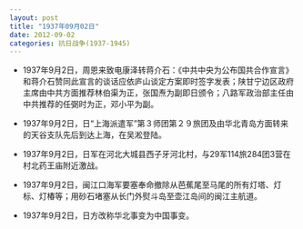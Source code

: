 ```yaml
---
layout: post
title: "1937年09月02日"
date: 2012-09-02
categories: 抗日战争(1937-1945)
---
```


<meta name="referrer" content="no-referrer" />

- 1937年9月2日，周恩来致电康泽转蒋介石：《中共中央为公布国共合作宣言》和蒋介石赞同此宣言的谈话应依庐山谈定方案即时签字发表；陕甘宁边区政府主席由中共方面推荐林伯渠为正，张国焘为副即日颁令；八路军政治部主任由中共推荐的任弼时为正，邓小平为副。 

- 1937年9月2日，日“上海派遣军”第３师团第２９旅团及由华北青岛方面转来的天谷支队先后到达上海，在吴淞登陆。 

- 1937年9月2日，日军在河北大城县西子牙河北村，与29军114旅284团3营在村北药王庙附近激战。 

- 1937年9月2日，闽江口海军要塞奉命撤除从芭蕉尾至马尾的所有灯塔、灯标、灯椿等；用砂石堵塞从长门外熨斗岛至壶江岛间的闽江主航道。 

- 1937年9月2日，日方改称华北事变为中国事变。 

